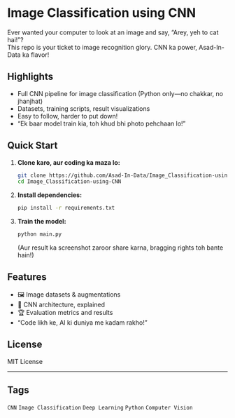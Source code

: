 # Image Classification using CNN

Ever wanted your computer to look at an image and say, “Arey, yeh to cat hai!”?  
This repo is your ticket to image recognition glory. CNN ka power, Asad-In-Data ka flavor!

## Highlights

- Full CNN pipeline for image classification (Python only—no chakkar, no jhanjhat)
- Datasets, training scripts, result visualizations
- Easy to follow, harder to put down!
- “Ek baar model train kia, toh khud bhi photo pehchaan lo!”

## Quick Start

1. **Clone karo, aur coding ka maza lo:**
   ```bash
   git clone https://github.com/Asad-In-Data/Image_Classification-using-CNN.git
   cd Image_Classification-using-CNN
   ```
2. **Install dependencies:**
   ```bash
   pip install -r requirements.txt
   ```
3. **Train the model:**
   ```bash
   python main.py
   ```
   (Aur result ka screenshot zaroor share karna, bragging rights toh bante hain!)

## Features

- 🖼️ Image datasets & augmentations  
- 🧠 CNN architecture, explained  
- 🏆 Evaluation metrics and results  
- “Code likh ke, AI ki duniya me kadam rakho!”

## License

MIT License

---

## Tags

`CNN` `Image Classification` `Deep Learning` `Python` `Computer Vision`
